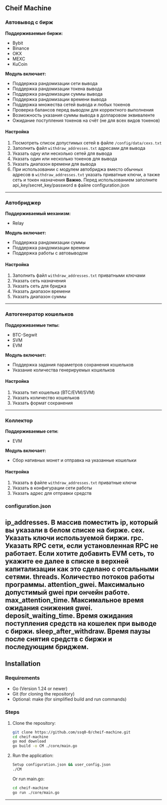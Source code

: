 ## Cheif Machine

### Автовывод с бирж
**Поддерживаемые биржи:**
- Bybit
- Binance
- OKX
- MEXC
- KuCoin

**Модуль включает:**
- Поддержка рандомизации сети вывода
- Поддержка рандомизации токена вывода
- Поддержка рандомизации суммы вывода
- Поддержка рандомизации времени вывода
- Поддержка множества сетей вывода и любых токенов
- Проверка балансов перед выводом для корректного выполнения
- Возможность указания суммы вывода в долларовом эквиваленте
- Ожидание поступления токенов на счёт (не для всех видов токенов)

#### Настройка
1. Посмотреть список допустимых сетей в файле `/config/data/cexs.txt`
2. Заполнить файл `withdraw_addresses.txt` адресами для вывода
3. Указать одну или несколько сетей для вывода
4. Указать один или несколько токенов для вывода
5. Указать диапазон времени для вывода
6. При использовании с модулем автобриджа вместо обычных адресов в `withdraw_addresses.txt` указать приватные ключи, а также сеть и токен назначения
**Важно.** Перед использованием заполните api_key/secret_key/password в файле configuration.json

---

### Автобриджер
**Поддерживаемый механизм:**
- Relay

**Модуль включает:**
- Поддержка рандомизации суммы
- Поддержка рандомизации времени
- Поддержка работы с автовыводом

#### Настройка
1. Заполнить файл `withdraw_addresses.txt` приватными ключами
2. Указать сеть назначения
3. Указать сеть для бриджа
4. Указать диапазон времени
5. Указать диапазон суммы

---

### Автогенератор кошельков
**Поддерживаемые типы:**
- BTC-Segwit
- SVM
- EVM

**Модуль включает:**
- Поддержка задания параметров сохранения кошельков
- Указание количества генерируемых кошельков

#### Настройка
1. Указать тип кошелька (BTC/EVM/SVM)
2. Указать количество кошельков
3. Указать формат сохранения

---

### Коллектор
**Поддерживаемые сети:**
- EVM

**Модуль включает:**
- Сбор нативных монет и отправка на указанные кошельки

#### Настройка
1. Указать в файле `withdraw_addresses.txt` приватные ключи
2. Указать в конфигурации сети работы
3. Указать адрес для отправки средств


### configuration.json
**ip_addresses.** В массив поместить ip, который вы указали в белом списке на бирже.
**cex.** Указать ключи используемой биржи.
**rpc.** Указать RPC сети, если установленная RPC не работает. Если хотите добавить EVM сеть, то укажите ее далее в списке в верхней капитализации как это сделано с отсальными сетями.
**threads.** Количество потоков работы программы.
**attention_gwei.** Максимально допустимый gwei при ончейн работе.
**max_attention_time.** Максимальное время ожидания снижения gwei.
**deposit_waiting_time.** Время ожидания поступления средств на кошелек при выводе с биржи.
**sleep_after_withdraw.** Время паузы после снятия средств с биржи и последующим бриджем.
---

## Installation
### Requirements
- Go (Version 1.24 or newer)
- Git (for cloning the repository)
- Optional: make (for simplified build and run commands)

### Steps
1. Clone the repository:
   ```sh
   git clone https://github.com/ssq0-0/cheif-machine.git
   cd cheif-machine
   go mod download
   go build -o CM ./core/main.go   
   ```
2. Run the application:
   ```sh
   Setup configuration.json && user_config.json
   ./CM
   ```
   Or run main.go:
   ```sh
   cd cheif-machine
   go run ./core/main.go
   ```

---
